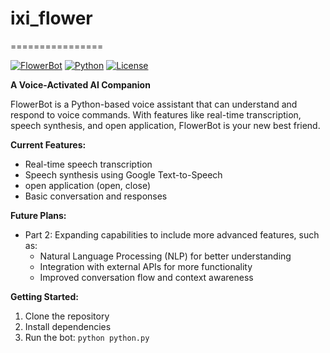 # ixi_flower
================

[![FlowerBot](https://img.shields.io/badge/FlowerBot-Voice%20Assistant-green.svg)](https://github.com/your-username/FlowerBot)
[![Python](https://img.shields.io/badge/Python-3.8-blue.svg)](https://www.python.org/)
[![License](https://img.shields.io/badge/License-MIT-yellow.svg)](https://opensource.org/licenses/MIT)

**A Voice-Activated AI Companion**

FlowerBot is a Python-based voice assistant that can understand and respond to voice commands. With features like real-time transcription, speech synthesis, and open application, FlowerBot is your new best friend.

**Current Features:**

* Real-time speech transcription
* Speech synthesis using Google Text-to-Speech
* open application (open, close)
* Basic conversation and responses

**Future Plans:**

* Part 2: Expanding capabilities to include more advanced features, such as:
    + Natural Language Processing (NLP) for better understanding
    + Integration with external APIs for more functionality
    + Improved conversation flow and context awareness

**Getting Started:**

1. Clone the repository 
2. Install dependencies
3. Run the bot: `python python.py`
